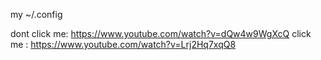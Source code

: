 my ~/.config


dont click me: https://www.youtube.com/watch?v=dQw4w9WgXcQ
click me     : https://www.youtube.com/watch?v=Lrj2Hq7xqQ8
